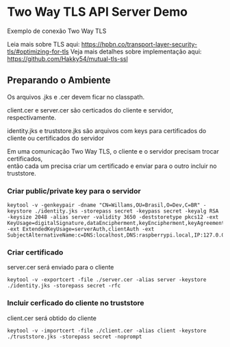 # Two Way TLS API Server Demo

Exemplo de conexão Two Way TLS

Leia mais sobre TLS aqui: https://hpbn.co/transport-layer-security-tls/#optimizing-for-tls
Veja mais detalhes sobre implementação aqui: https://github.com/Hakky54/mutual-tls-ssl

## Preparando o Ambiente

Os arquivos .jks e .cer devem ficar no classpath.

client.cer e server.cer são certicados do cliente e servidor, respectivamente.


identity.jks e truststore.jks são arquivos com keys para certificados do cliente ou certificados do servidor


Em uma comunicação Two Way TLS, o cliente e o servidor precisam trocar certificados,<br>
então cada um precisa criar um certificado e enviar para o outro incluir no truststore.

### Criar public/private key para o servidor

```
keytool -v -genkeypair -dname "CN=Willams,OU=Brasil,O=Dev,C=BR" -keystore ./identity.jks -storepass secret -keypass secret -keyalg RSA -keysize 2048 -alias server -validity 3650 -deststoretype pkcs12 -ext KeyUsage=digitalSignature,dataEncipherment,keyEncipherment,keyAgreement -ext ExtendedKeyUsage=serverAuth,clientAuth -ext SubjectAlternativeName:c=DNS:localhost,DNS:raspberrypi.local,IP:127.0.0.1
```

### Criar certificado

server.cer será enviado para o cliente

```
keytool -v -exportcert -file ./server.cer -alias server -keystore ./identity.jks -storepass secret -rfc
```

### Incluir cerficado do cliente no truststore

client.cer será obtido do cliente

```
keytool -v -importcert -file ./client.cer -alias client -keystore ./truststore.jks -storepass secret -noprompt
```
